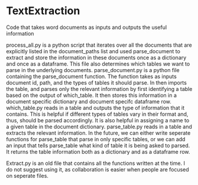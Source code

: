 # TextExtraction
Code that takes word documents as inputs and outputs the useful information

process_all.py is a python script that iterates over all the documents that 
	are explicitly listed in the document_paths list and used parse_document
	to extract and store the information in these documents once as a dictionary
	and once as a dataframe. This file also determines which tables we want to parse
	in the underlying documents.
parse_document.py is a python file containing the parse_document function. The
	function takes as inputs document id, path, and the types of tables it should parse.
	In then imports the table, and parses only the relevant information by first
	identifying a table based on the output of which_table. It then stores this
	information in a document specific dictionary and document specifc dataframe row.
which_table.py reads in a table and outputs the type of information that it contains.
	This is helpful if different types of tables vary in their format and, thus,
	should be parsed accordingly. It is also helpful in assigning a name to a given
	table in the document dictionary.
parse_table.py reads in a table and extracts the relevant information. In the future,
	we can either write seperate functions for parse_table that parse in only specific
	tables, or we can add an input that tells parse_table what kind of table it is
	being asked to parsed. It returns the table information both as a dictionary and
	as a dataframe row.


Extract.py is an old file that contains all the functions written at the time. I do not suggest
	using it, as collaboration is easier when people are focused on seperate files.
